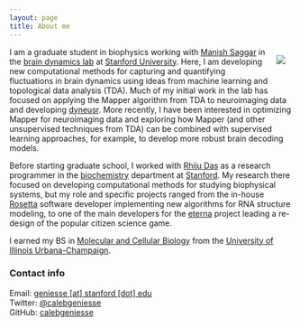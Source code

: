 ```yaml
---
layout: page
title: About me
---
```


<p>
	<img src="{{ site.baseurl }}/public/images/me.jpg?s=250" style="max-width:250px; margin: 1em; float: right">
</p>


I am a graduate student in biophysics working with [Manish Saggar](https://web.stanford.edu/~saggar/newsite/index.html) in the [brain dynamics lab](http://web.stanford.edu/group/bdl/) at [Stanford University](https://www.stanford.edu/). Here, I am developing new computational methods for capturing and quantifying fluctuations in brain dynamics using ideas from machine learning and topological data analysis (TDA). Much of my initial work in the lab has focused on applying the Mapper algorithm from TDA to neuroimaging data and developing [dyneusr](https://braindynamicslab.github.io/dyneusr). More recently, I have been interested in optimizing Mapper for neuroimaging data and exploring how Mapper (and other unsupervised techniques from TDA) can be combined with supervised learning approaches, for example, to develop more robust brain decoding models. 

Before starting graduate school, I worked with [Rhiju Das](https://daslab.stanford.edu/) as a research programmer in the [biochemistry](https://biochemistry.stanford.edu/) department at [Stanford](https://www.stanford.edu/). My research there focused on developing computational methods for studying biophysical systems, but my role and specific projects ranged from the in-house [Rosetta](https://www.rosettacommons.org/) software developer implementing new algorithms for RNA structure modeling, to one of the main developers for the [eterna](https://eternagame.org) project leading a re-design of the popular citizen science game. 

I earned my BS in [Molecular and Cellular Biology](https://mcb.illinois.edu/) from the [University of Illinois Urbana-Champaign](https://illinois.edu).



### Contact info

Email: [geniesse \[at\] stanford \[dot\] edu]()
<br>
Twitter: [@calebgeniesse](https://twitter.com/calebgeniesse)
<br>
GitHub: [calebgeniesse](https://github.com/calebgeniesse)